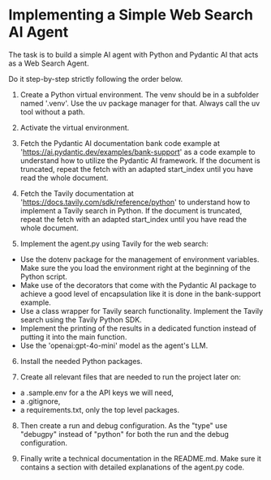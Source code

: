 # Implementing a Simple Web Search AI Agent

The task is to build a simple AI agent with Python and Pydantic AI that acts as a Web Search Agent.

Do it step-by-step strictly following the order below.

1. Create a Python virtual environment. The venv should be in a subfolder named '.venv'. Use the uv package manager for that. Always call the uv tool without a path.

2. Activate the virtual environment.

3. Fetch the Pydantic AI documentation bank code example at 'https://ai.pydantic.dev/examples/bank-support' as a code example to understand how to utilize the Pydantic AI framework. If the document is truncated, repeat the fetch with an adapted start_index until you have read the whole document.

4. Fetch the Tavily documentation at 'https://docs.tavily.com/sdk/reference/python' to understand how to implement a Tavily search in Python. If the document is truncated, repeat the fetch with an adapted start_index until you have read the whole document.

5. Implement the agent.py using Tavily for the web search:

- Use the dotenv package for the management of environment variables. Make sure the you load the environment right at the beginning of the Python script. 
- Make use of the decorators that come with the Pydantic AI package to achieve a good level of encapsulation like it is done in the bank-support example.
- Use a class wrapper for Tavily search functionality. Implement the Tavily search using the Tavily Python SDK.
- Implement the printing of the results in a dedicated function instead of putting it into the main function.
- Use the 'openai:gpt-4o-mini' model as the agent's LLM.

6. Install the needed Python packages.

7. Create all relevant files that are needed to run the project later on:

- a .sample.env for a the API keys we will need,
- a .gitignore,
- a requirements.txt, only the top level packages.

8. Then create a run and debug configuration. As the "type" use "debugpy" instead of "python" for both the run and the debug configuration.

9. Finally write a technical documentation in the README.md. Make sure it contains a section with detailed explanations of the agent.py code.
